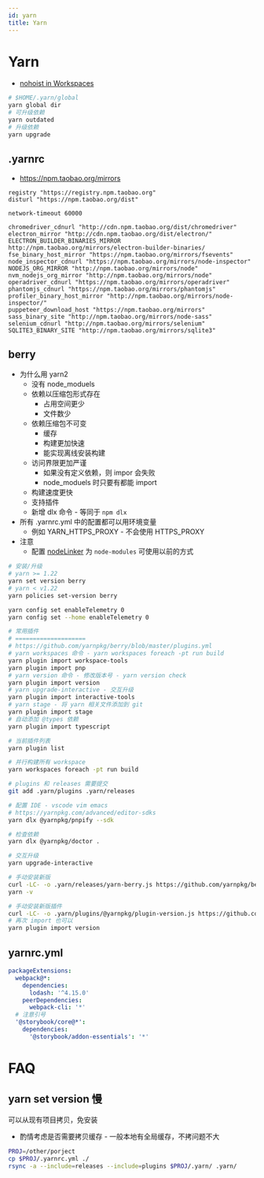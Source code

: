 ```yaml
---
id: yarn
title: Yarn
---
```


# Yarn

- [nohoist in Workspaces](https://classic.yarnpkg.com/blog/2018/02/15/nohoist/)

```bash
# $HOME/.yarn/global
yarn global dir
# 可升级依赖
yarn outdated
# 升级依赖
yarn upgrade
```

## .yarnrc
- https://npm.taobao.org/mirrors

```
registry "https://registry.npm.taobao.org"
disturl "https://npm.taobao.org/dist"

network-timeout 60000

chromedriver_cdnurl "http://cdn.npm.taobao.org/dist/chromedriver"
electron_mirror "http://cdn.npm.taobao.org/dist/electron/"
ELECTRON_BUILDER_BINARIES_MIRROR http://npm.taobao.org/mirrors/electron-builder-binaries/
fse_binary_host_mirror "https://npm.taobao.org/mirrors/fsevents"
node_inspector_cdnurl "https://npm.taobao.org/mirrors/node-inspector"
NODEJS_ORG_MIRROR "http://npm.taobao.org/mirrors/node"
nvm_nodejs_org_mirror "http://npm.taobao.org/mirrors/node"
operadriver_cdnurl "https://npm.taobao.org/mirrors/operadriver"
phantomjs_cdnurl "https://npm.taobao.org/mirrors/phantomjs"
profiler_binary_host_mirror "http://npm.taobao.org/mirrors/node-inspector/"
puppeteer_download_host "https://npm.taobao.org/mirrors"
sass_binary_site "http://npm.taobao.org/mirrors/node-sass"
selenium_cdnurl "http://npm.taobao.org/mirrors/selenium"
SQLITE3_BINARY_SITE "http://npm.taobao.org/mirrors/sqlite3"
```

## berry

- 为什么用 yarn2
  - 没有 node_moduels
  - 依赖以压缩包形式存在
    - 占用空间更少
    - 文件数少
  - 依赖压缩包不可变
    - 缓存
    - 构建更加快速
    - 能实现离线安装构建
  - 访问界限更加严谨
    - 如果没有定义依赖，则 impor 会失败
    - node_moduels 时只要有都能 import
  - 构建速度更快
  - 支持插件
  - 新增 dlx 命令 - 等同于 `npm dlx`
- 所有 .yarnrc.yml 中的配置都可以用环境变量
  - 例如 YARN_HTTPS_PROXY - 不会使用 HTTPS_PROXY
- 注意
  - 配置 [nodeLinker](https://yarnpkg.com/configuration/yarnrc#nodeLinker) 为 `node-modules` 可使用以前的方式

```bash
# 安装/升级
# yarn >= 1.22
yarn set version berry
# yarn < v1.22
yarn policies set-version berry

yarn config set enableTelemetry 0
yarn config set --home enableTelemetry 0

# 常用插件
# ====================
# https://github.com/yarnpkg/berry/blob/master/plugins.yml
# yarn workspaces 命令 - yarn workspaces foreach -pt run build
yarn plugin import workspace-tools
yarn plugin import pnp
# yarn version 命令 - 修改版本号 - yarn version check
yarn plugin import version
# yarn upgrade-interactive - 交互升级
yarn plugin import interactive-tools
# yarn stage - 将 yarn 相关文件添加到 git
yarn plugin import stage
# 自动添加 @types 依赖
yarn plugin import typescript

# 当前插件列表
yarn plugin list

# 并行构建所有 workspace
yarn workspaces foreach -pt run build

# plugins 和 releases 需要提交
git add .yarn/plugins .yarn/releases

# 配置 IDE - vscode vim emacs
# https://yarnpkg.com/advanced/editor-sdks
yarn dlx @yarnpkg/pnpify --sdk

# 检查依赖
yarn dlx @yarnpkg/doctor .

# 交互升级
yarn upgrade-interactive

# 手动安装新版
curl -LC- -o .yarn/releases/yarn-berry.js https://github.com/yarnpkg/berry/raw/master/packages/yarnpkg-cli/bin/yarn.js
yarn -v

# 手动安装新版插件
curl -LC- -o .yarn/plugins/@yarnpkg/plugin-version.js https://github.com/yarnpkg/berry/raw/master/packages/plugin-version/bin/@yarnpkg/plugin-version.js
# 再次 import 也可以
yarn plugin import version
```

## yarnrc.yml

```yaml
packageExtensions:
  webpack@*:
    dependencies:
      lodash: '^4.15.0'
    peerDependencies:
      webpack-cli: '*'
  # 注意引号
  '@storybook/core@*':
    dependencies:
      '@storybook/addon-essentials': '*'
```

# FAQ

## yarn set version 慢

可以从现有项目拷贝，免安装

- 酌情考虑是否需要拷贝缓存 - 一般本地有全局缓存，不拷问题不大

```bash
PROJ=/other/porject
cp $PROJ/.yarnrc.yml ./
rsync -a --include=releases --include=plugins $PROJ/.yarn/ .yarn/
```
